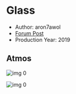 # Glass

* Author: aron7awol
* [Forum Post](https://www.avsforum.com/threads/bass-eq-for-filtered-movies.2995212/post-57855716)
* Production Year: 2019

## Atmos

![img 0](https://i.imgur.com/KUL87tr.jpg)

![img 0](https://i.imgur.com/yI3VY9T.jpg)

